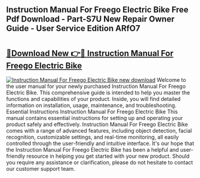 ## Instruction Manual For Freego Electric Bike Free Pdf Download - Part-S7U New Repair Owner Guide - User Service Edition ARfO7

# <h2><a href="http://bc80038.oget.top/?id=Instruction+Manual+For+Freego+Electric+Bike">🔗Download New 👉🔴 Instruction Manual For Freego Electric Bike</a></h2>

[![Instruction Manual For Freego Electric Bike new download](https://i.imgur.com/5g1atiW.png)](http://bc80038.oget.top/?id=Instruction+Manual+For+Freego+Electric+Bike)
Welcome to the user manual for your newly purchased Instruction Manual For Freego Electric Bike. This comprehensive guide is intended to help you master the functions and capabilities of your product. Inside, you will find detailed information on installation, usage, maintenance, and troubleshooting. Essential Instructions Instruction Manual For Freego Electric Bike This manual contains essential instructions for setting up and operating your product safely and effectively. Instruction Manual For Freego Electric Bike comes with a range of advanced features, including object detection, facial recognition, customizable settings, and real-time monitoring, all easily controlled through the user-friendly and intuitive interface. It's our hope that the Instruction Manual For Freego Electric Bike has been a helpful and user-friendly resource in helping you get started with your new product. Should you require any assistance or clarification, please do not hesitate to contact our customer support team.
